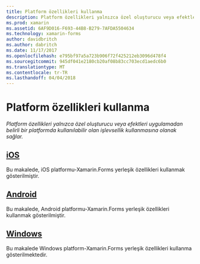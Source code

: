 ```yaml
---
title: Platform özellikleri kullanma
description: Platform özellikleri yalnızca özel oluşturucu veya efektleri uygulamadan belirli bir platformda kullanılabilir olan işlevsellik kullanmasına olanak sağlar.
ms.prod: xamarin
ms.assetid: 6AF9D016-F693-44B8-B279-7AFDA5504634
ms.technology: xamarin-forms
author: davidbritch
ms.author: dabritch
ms.date: 11/17/2017
ms.openlocfilehash: e795bf97a5a723b906f72f425212eb3096d478f4
ms.sourcegitcommit: 945df041e2180cb20af08b83cc703ecd1aedc6b0
ms.translationtype: MT
ms.contentlocale: tr-TR
ms.lasthandoff: 04/04/2018
---
```

# <a name="consuming-platform-specifics"></a>Platform özellikleri kullanma

_Platform özellikleri yalnızca özel oluşturucu veya efektleri uygulamadan belirli bir platformda kullanılabilir olan işlevsellik kullanmasına olanak sağlar._

## <a name="iosiosmd"></a>[iOS](ios.md)

Bu makalede, iOS platformu-Xamarin.Forms yerleşik özellikleri kullanmak gösterilmiştir.

## <a name="androidandroidmd"></a>[Android](android.md)

Bu makalede, Android platformu-Xamarin.Forms yerleşik özellikleri kullanmak gösterilmiştir.

## <a name="windowswindowsmd"></a>[Windows](windows.md)

Bu makalede Windows platform-Xamarin.Forms yerleşik özellikleri kullanma gösterilmektedir.
